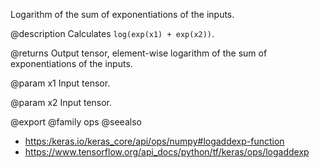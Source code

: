 Logarithm of the sum of exponentiations of the inputs.

@description
Calculates `log(exp(x1) + exp(x2))`.

@returns
Output tensor, element-wise logarithm of the sum of exponentiations
of the inputs.

@param x1
Input tensor.

@param x2
Input tensor.

@export
@family ops
@seealso
+ <https:/keras.io/keras_core/api/ops/numpy#logaddexp-function>
+ <https://www.tensorflow.org/api_docs/python/tf/keras/ops/logaddexp>
